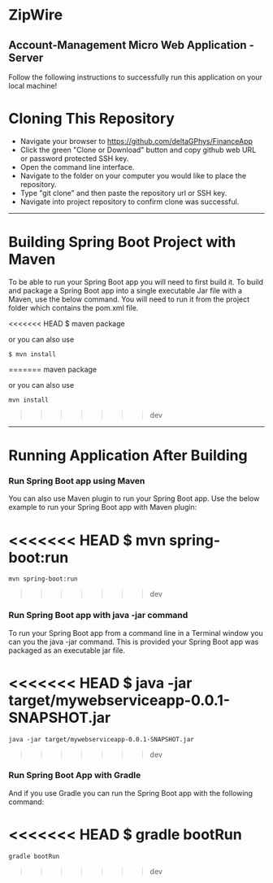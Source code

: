 # ZipWire


## Account-Management Micro Web Application - Server


Follow the following instructions to successfully run this application on your local machine!

# Cloning This Repository

- Navigate your browser to https://github.com/deltaGPhys/FinanceApp
- Click the green "Clone or Download" button and copy github web URL or password protected SSH key.
- Open the command line interface.
- Navigate to the folder on your computer you would like to place the repository.
- Type "git clone" and then paste the repository url or SSH key. 
- Navigate into project repository to confirm clone was successful.

__________________________________________

# Building Spring Boot Project with Maven

To be able to run your Spring Boot app you will need to first build it. To build and package a Spring Boot app into a single executable Jar file with a Maven, use the below command. You will need to run it from the project folder which contains the pom.xml file.

<<<<<<< HEAD
    $ maven package

or you can also use

    $ mvn install
=======
    maven package

or you can also use

    mvn install
>>>>>>> dev

__________________________________________


# Running Application After Building


### Run Spring Boot app using Maven

You can also use Maven plugin to run your Spring Boot app. Use the below example to run your Spring Boot app with Maven plugin:

<<<<<<< HEAD
    $ mvn spring-boot:run
=======
    mvn spring-boot:run
>>>>>>> dev


### Run Spring Boot app with java -jar command

To run your Spring Boot app from a command line in a Terminal window you can you the java -jar command. This is provided your Spring Boot app was packaged as an executable jar file.

<<<<<<< HEAD
    $ java -jar target/mywebserviceapp-0.0.1-SNAPSHOT.jar
=======
    java -jar target/mywebserviceapp-0.0.1-SNAPSHOT.jar
>>>>>>> dev


### Run Spring Boot App with Gradle

And if you use Gradle you can run the Spring Boot app with the following command:

<<<<<<< HEAD
    $ gradle bootRun
=======
    gradle bootRun
>>>>>>> dev


